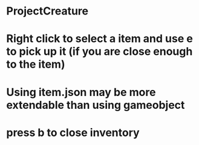 # ProjectCreature
# Right click to select a item and use e to pick up it (if you are close enough to the item)
# Using item.json may be more extendable than using gameobject
# press b to close inventory
